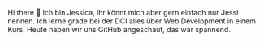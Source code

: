 Hi there 👋
Ich bin Jessica, ihr könnt mich aber gern einfach nur Jessi nennen.
Ich lerne grade bei der DCI alles über Web Development in einem Kurs.
Heute haben wir uns GitHub angeschaut, das war spannend.

<!--
**jessi120495/jessi120495** is a ✨ _special_ ✨ repository because its `README.md` (this file) appears on your GitHub profile.

Here are some ideas to get you started:

- 🔭 I’m currently working on ...
- 🌱 I’m currently learning ...
- 👯 I’m looking to collaborate on ...
- 🤔 I’m looking for help with ...
- 💬 Ask me about ...
- 📫 How to reach me: ...
- 😄 Pronouns: ...
- ⚡ Fun fact: ...
-->
